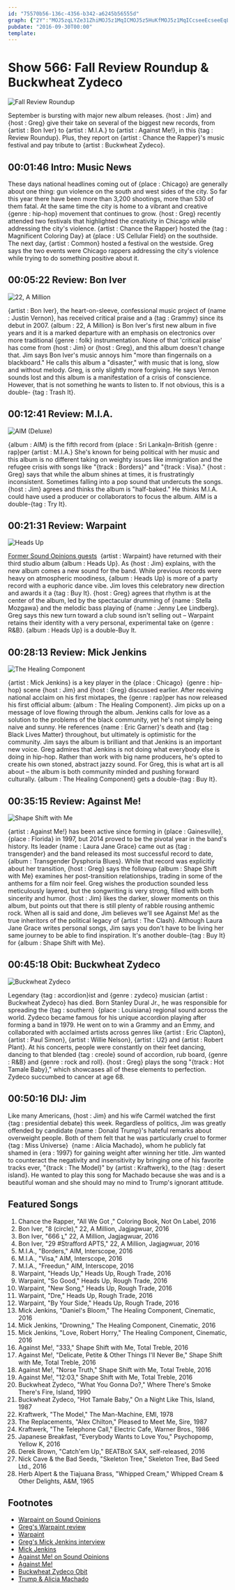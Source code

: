 ```yaml
---
id: "75570b56-136c-4356-b342-a6245b56555d"
graph: {"2Y":"MOJ5zqLYZe31ZhiMOJ5z1MqICMOJ5z5HuKfMOJ5z1MqICcseeEcseeEqLYZe31ZhicseeE31ZhiqLYZe5HuKfqLYZe","8Y":"xRT8JzZIiARoYg0xRT8JBQsAMX6cfdBHm1GBQsAMLG4wvxRT8J","L5":"njZ6uuiNjG9AgfVuiNjGuiNjGyT4TknjZ6us7l74BMefynjZ6uBHm1GdhnxeX6cfddhnxe","ZV":"WmINydiIDtEqVOFWmINyWmINyxLTb897qipX6cfd97qipBHm1G","1B1":"BMefyg8FiCcseeEg8FiCMOJ5zg8FiCg8FiCqg53u97qipX6cfd97qipBHm1Gf2q1Jqg53uqg53uzVfZcf2q1JzVfZc","1MR":"BJSeOQbO6QBJSeOZnTL04yDJcBJSeO4yDJcXFqfZQwPleZnTL0B4D8FQwPle97qipBHm1G97qipX6cfd","2BS":"X6cfdjpULl98glPwDs6r98glPW13NtW13NtwZHRzjpULls7l309L3zWs7l30"}
pubdate: "2016-09-30T00:00"
template: 
---
```






# Show 566: Fall Review Roundup & Buckwheat Zydeco

![Fall Review Roundup](https://static.soundopinions.org/images/2016/reviewroundup2016v2_web.jpg)

September is bursting with major new album releases. {host : Jim} and {host : Greg} give their take on several of the biggest new records, from {artist : Bon Iver} to {artist : M.I.A.} to {artist : Against Me!}, in this {tag : Review Roundup}. Plus, they report on {artist : Chance the Rapper}'s music festival and pay tribute to {artist : Buckwheat Zydeco}.



## 00:01:46 Intro: Music News

These days national headlines coming out of {place : Chicago} are generally about one thing: gun violence on the south and west sides of the city. So far this year there have been more than 3,200 shootings, more than 530 of them fatal. At the same time the city is home to a vibrant and creative {genre : hip-hop} movement that continues to grow. {host : Greg} recently attended two festivals that highlighted the creativity in Chicago while addressing the city's violence. {artist : Chance the Rapper} hosted the {tag : Magnificent Coloring Day} at {place : US Cellular Field} on the southside. The next day, {artist : Common} hosted a festival on the westside. Greg says the two events were Chicago rappers addressing the city's violence while trying to do something positive about it.



## 00:05:22 Review: Bon Iver

![22, A Million](https://static.soundopinions.org/assets/566/8Y0.jpg)

{artist : Bon Iver}, the heart-on-sleeve, confessional music project of {name : Justin Vernon}, has received critical praise and a {tag : Grammy} since its debut in 2007. {album : 22, A Million} is Bon Iver's first new album in five years and it is a marked departure with an emphasis on electronics over more traditional {genre : folk} instrumentation. None of that 'critical praise' has come from {host : Jim} or {host : Greg}, and this album doesn't change that. Jim says Bon Iver's music annoys him "more than fingernails on a blackboard." He calls this album a "disaster," with music that is long, slow and without melody. Greg, is only slightly more forgiving. He says Vernon sounds lost and this album is a manifestation of a crisis of conscience. However, that is not something he wants to listen to. If not obvious, this is a double- {tag : Trash It}.



## 00:12:41 Review: M.I.A.

![AIM (Deluxe)](https://static.soundopinions.org/assets/566/L50.jpg)

{album : AIM} is the fifth record from {place : Sri Lanka}n-British {genre : rap}per {artist : M.I.A.} She's known for being political with her music and this album is no different taking on weighty issues like immigration and the refugee crisis with songs like "{track : Borders}" and "{track : Visa}." {host : Greg} says that while the album shines at times, it is frustratingly inconsistent. Sometimes falling into a pop sound that undercuts the songs. {host : Jim} agrees and thinks the album is "half-baked." He thinks M.I.A. could have used a producer or collaborators to focus the album. AIM is a double-{tag : Try It}.



## 00:21:31 Review: Warpaint

![Heads Up](https://static.soundopinions.org/assets/566/ZV0.jpg)

[Former Sound Opinions guests](/show/444/)  {artist : Warpaint} have returned with their third studio album {album : Heads Up}. As {host : Jim} explains, with the new album comes a new sound for the band. While previous records were heavy on atmospheric moodiness, {album : Heads Up} is more of a party record with a euphoric dance vibe. Jim loves this celebratory new direction and awards it a {tag : Buy It}. {host : Greg} agrees that rhythm is at the center of the album, led by the spectacular drumming of {name : Stella Mozgawa} and the melodic bass playing of {name : Jenny Lee Lindberg}. Greg says this new turn toward a club sound isn't selling out – Warpaint retains their identity with a very personal, experimental take on {genre : R&B}. {album : Heads Up} is a double-Buy It.



## 00:28:13 Review: Mick Jenkins

![The Healing Component](https://static.soundopinions.org/assets/566/1B10.jpg)

{artist : Mick Jenkins} is a key player in the {place : Chicago}  {genre : hip-hop} scene {host : Jim} and {host : Greg} discussed earlier. After receiving national acclaim on his first mixtapes, the {genre : rap}per has now released his first official album: {album : The Healing Component}. Jim picks up on a message of love flowing through the album. Jenkins calls for love as a solution to the problems of the black community, yet he's not simply being naive and sunny. He references {name : Eric Garner}'s death and {tag : Black Lives Matter} throughout, but ultimately is optimistic for the community. Jim says the album is brilliant and that Jenkins is an important new voice. Greg admires that Jenkins is not doing what everybody else is doing in hip-hop. Rather than work with big name producers, he's opted to create his own stoned, abstract jazzy sound. For Greg, this is what art is all about – the album is both community minded and pushing forward culturally. {album : The Healing Component} gets a double-{tag : Buy It}.



## 00:35:15 Review: Against Me!

![Shape Shift with Me](https://static.soundopinions.org/assets/566/1MR0.jpg)

{artist : Against Me!} has been active since forming in {place : Gainesville}, {place : Florida} in 1997, but 2014 proved to be the pivotal year in the band's history. Its leader {name : Laura Jane Grace} came out as {tag : transgender} and the band released its most successful record to date, {album : Transgender Dysphoria Blues}. While that record was explicitly about her transition, {host : Greg} says the followup {album : Shape Shift with Me} examines her post-transition relationships, trading in some of the anthems for a film noir feel. Greg wishes the production sounded less meticulously layered, but the songwriting is very strong, filled with both sincerity and humor. {host : Jim} likes the darker, slower moments on this album, but points out that there is still plenty of rabble rousing anthemic rock. When all is said and done, Jim believes we'll see Against Me! as the true inheritors of the political legacy of {artist : The Clash}. Although Laura Jane Grace writes personal songs, Jim says you don't have to be living her same journey to be able to find inspiration. It's another double-{tag : Buy It} for {album : Shape Shift with Me}.



## 00:45:18 Obit: Buckwheat Zydeco

![Buckwheat Zydeco](https://static.soundopinions.org/assets/566/23I0.jpg)

Legendary {tag : accordion}ist and {genre : zydeco} musician {artist : Buckwheat Zydeco} has died. Born Stanley Dural Jr., he was responsible for spreading the {tag : southern}  {place : Louisiana} regional sound across the world. Zydeco became famous for his unique accordion playing after forming a band in 1979. He went on to win a Grammy and an Emmy, and collaborated with acclaimed artists across genres like {artist : Eric Clapton}, {artist : Paul Simon}, {artist : Willie Nelson}, {artist : U2} and {artist : Robert Plant}. At his concerts, people were constantly on their feet dancing, dancing to that blended {tag : creole} sound of accordion, rub board, {genre : R&B} and {genre : rock and roll}. {host : Greg} plays the song "{track : Hot Tamale Baby}," which showcases all of these elements to perfection. Zydeco succumbed to cancer at age 68.



## 00:50:16 DIJ: Jim

Like many Americans, {host : Jim} and his wife Carmél watched the first {tag : presidential debate} this week. Regardless of politics, Jim was greatly offended by candidate {name : Donald Trump}'s hateful remarks about overweight people. Both of them felt that he was particularly cruel to former {tag : Miss Universe}  {name : Alicia Machado}, whom he publicly fat shamed in {era : 1997} for gaining weight after winning her title. Jim wanted to counteract the negativity and insensitivity by bringing one of his favorite tracks ever, "{track : The Model}" by {artist : Kraftwerk}, to the {tag : desert island}. He wanted to play this song for Machado because she was and is a beautiful woman and she should may no mind to Trump's ignorant attitude.



## Featured Songs

1. Chance the Rapper, "All We Got ," Coloring Book, Not On Label, 2016
2. Bon Iver, "8 (circle)," 22, A Million, Jagjagwuar, 2016
3. Bon Iver, "666 ʇ," 22, A Million, Jagjagwuar, 2016
4. Bon Iver, "29 #Strafford APTS," 22, A Million, Jagjagwuar, 2016
5. M.I.A., "Borders," AIM, Interscope, 2016
6. M.I.A., "Visa," AIM, Interscope, 2016
7. M.I.A., "Freedun," AIM, Interscope, 2016
8. Warpaint, "Heads Up," Heads Up, Rough Trade, 2016
9. Warpaint, "So Good," Heads Up, Rough Trade, 2016
10. Warpaint, "New Song," Heads Up, Rough Trade, 2016
11. Warpaint, "Dre," Heads Up, Rough Trade, 2016
12. Warpaint, "By Your Side," Heads Up, Rough Trade, 2016
13. Mick Jenkins, "Daniel's Bloom," The Healing Component, Cinematic, 2016
14. Mick Jenkins, "Drowning," The Healing Component, Cinematic, 2016
15. Mick Jenkins, "Love, Robert Horry," The Healing Component, Cinematic, 2016
16. Against Me!, "333," Shape Shift with Me, Total Treble, 2016
17. Against Me!, "Delicate, Petite & Other Things I'll Never Be," Shape Shift with Me, Total Treble, 2016
18. Against Me!, "Norse Truth," Shape Shift with Me, Total Treble, 2016
19. Against Me!, "12:03," Shape Shift with Me, Total Treble, 2016
20. Buckwheat Zydeco, "What You Gonna Do?," Where There's Smoke There's Fire, Island, 1990
21. Buckwheat Zydeco, "Hot Tamale Baby," On a Night Like This, Island, 1987
22. Kraftwerk, "The Model," The Man-Machine, EMI, 1978
23. The Replacements, "Alex Chilton," Pleased to Meet Me, Sire, 1987
24. Kraftwerk, "The Telephone Call," Electric Cafe, Warner Bros., 1986
25. Japanese Breakfast, "Everybody Wants to Love You," Psychopomp, Yellow K, 2016
26. Derek Brown, "Catch'em Up," BEATBoX SAX, self-released, 2016
27. Nick Cave & the Bad Seeds, "Skeleton Tree," Skeleton Tree, Bad Seed Ltd., 2016
28. Herb Alpert & the Tiajuana Brass, "Whipped Cream," Whipped Cream & Other Delights, A&M, 1965



## Footnotes

- [Warpaint on Sound Opinions](/show/444/)
- [Greg's Warpaint review](http://www.chicagotribune.com/entertainment/music/kot/sc-warpaint-heads-up-review-20160923-column.html)
- [Warpaint](http://warpaintwarpaint.com/)
- [Greg's Mick Jenkins interview](http://www.chicagotribune.com/entertainment/music/kot/ct-mick-jenkins-interview-chicago-rap-the-waters-ott-1002-20150928-column.html)
- [Mick Jenkins](http://mickjenkins.com/)
- [Against Me! on Sound Opinions](/show/493/)
- [Against Me!](http://www.againstme.net/)
- [Buckwheat Zydeco Obit](http://www.nytimes.com/2016/09/25/arts/music/stanley-dural-jr-founder-of-buckwheat-zydeco-dies-at-68.html?_r=0)
- [Trump & Alicia Machado](http://www.nytimes.com/2016/09/28/us/politics/alicia-machado-donald-trump.html)